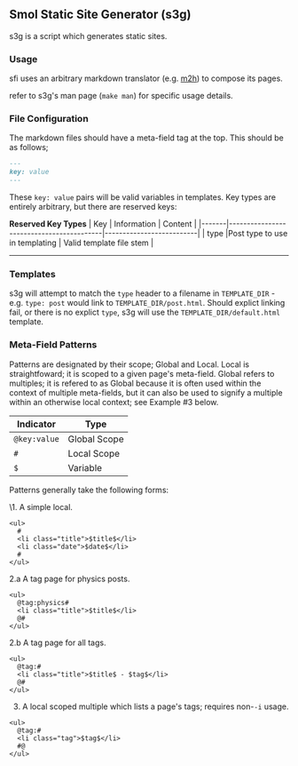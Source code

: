 Smol Static Site Generator (s3g)
----

s3g is a script which generates static sites.

### Usage

sfi uses an arbitrary markdown translator (e.g. [m2h](https://github.com/u20n/m2h)) to compose its pages.

refer to s3g's man page (`make man`) for specific usage details.

### File Configuration
The markdown files should have a meta-field tag at the top. This should be as follows;

```md
---
key: value
---
```

These `key: value` pairs will be valid variables in templates. Key types are entirely arbitrary, but there are reserved keys:

**Reserved Key Types**
| Key   | Information                              | Content                  |
|-------|------------------------------------------|--------------------------|
| type  |Post type to use in templating            | Valid template file stem |

---

### Templates
s3g will attempt to match the `type` header to a filename in `TEMPLATE_DIR` - e.g. `type: post` would link to `TEMPLATE_DIR/post.html`. Should explict linking fail, or there is no explict `type`, s3g will use the `TEMPLATE_DIR/default.html` template.

### Meta-Field Patterns

Patterns are designated by their scope; Global and Local. Local is straightfoward; it is scoped to a given page's meta-field. Global refers to multiples; it is refered to as Global because it is often used within the context of multiple meta-fields, but it can also be used to signify a multiple within an otherwise local context; see Example #3 below.

| Indicator          | Type         |
|--------------------|--------------|
| `@key:value`       | Global Scope |
| `#`                | Local Scope  |
| `$`                | Variable     |

Patterns generally take the following forms:

\1. A simple local.
```
<ul>
  #
  <li class="title">$title$</li>
  <li class="date">$date$</li>
  #
</ul>
```

2.a A tag page for physics posts.
```
<ul>
  @tag:physics#
  <li class="title">$title$</li>
  @#
</ul>
```

2.b A tag page for all tags.
```
<ul>
  @tag:#
  <li class="title">$title$ - $tag$</li>
  @#
</ul>
```

3. A local scoped multiple which lists a page's tags; requires non-`-i` usage. 
```
<ul>
  @tag:#
  <li class="tag">$tag$</li>
  #@
</ul>
```
